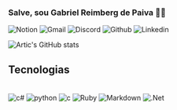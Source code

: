 ### Salve, sou Gabriel Reimberg de Paiva 👨‍💻

![Notion](https://img.shields.io/badge/Notion-000000?style=for-the-badge&logo=notion&logoColor=white)
![Gmail](https://img.shields.io/badge/Gmail-D14836?style=for-the-badge&logo=gmail&logoColor=white)
![Discord](https://img.shields.io/badge/Discord-7289DA?style=for-the-badge&logo=discord&logoColor=white)
![Github](https://img.shields.io/badge/GitHub-100000?style=for-the-badge&logo=github&logoColor=white)
![Linkedin](https://img.shields.io/badge/LinkedIn-0077B5?style=for-the-badge&logo=linkedin&logoColor=white)

![Artic's GitHub stats](https://github-readme-stats.vercel.app/api?username=ArticN&theme=dracula)


## Tecnologias
<div style="display: inline_block"><br/>
    <img align="center" alt="c#" src="https://img.shields.io/badge/C%23-239120?style=for-the-badge&logo=c-sharp&logoColor=white"  />
    <img align="center" alt="python" src="https://img.shields.io/badge/Python-3776AB?style=for-the-badge&logo=python&logoColor=white"  />
    <img align="center" alt="c" src="https://img.shields.io/badge/C-00599C?style=for-the-badge&logo=c&logoColor=white"  />
    <img align="center" alt="Ruby" src="https://img.shields.io/badge/Ruby-CC342D?style=for-the-badge&logo=ruby&logoColor=white"  />
    <img align="center" alt="Markdown" src="https://img.shields.io/badge/Markdown-000000?style=for-the-badge&logo=markdown&logoColor=white"  />
    <img align="center" alt=".Net" src="https://img.shields.io/badge/.NET-5C2D91?style=for-the-badge&logo=.net&logoColor=white"  />
</div>
